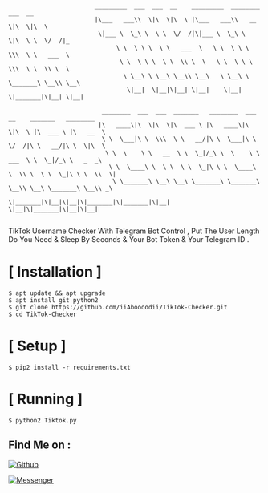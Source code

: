 ```

                        _________  ___  ___  __    _________  ________  ___  __
                        |\___   ___\\  \|\  \|\  \ |\___   ___\\   __  \|\  \|\  \
                         \|___ \  \_\ \  \ \  \/  /|\|___ \  \_\ \  \|\  \ \  \/  /|_
                              \ \  \ \ \  \ \   ___  \   \ \  \ \ \  \\\  \ \   ___  \
                               \ \  \ \ \  \ \  \\ \  \   \ \  \ \ \  \\\  \ \  \\ \  \
                                \ \__\ \ \__\ \__\\ \__\   \ \__\ \ \_______\ \__\\ \__\
                                 \|__|  \|__|\|__| \|__|    \|__|  \|_______|\|__| \|__|

                          ________  ___  ___  _______   ________  ___  __    _______   ________
                         |\   ____\|\  \|\  \|\  ___ \ |\   ____\|\  \|\  \ |\  ___ \ |\   __  \
                          \ \  \___|\ \  \\\  \ \   __/|\ \  \___|\ \  \/  /|\ \   __/|\ \  \|\  \
                           \ \  \    \ \   __  \ \  \_|/_\ \  \    \ \   ___  \ \  \_|/_\ \   _  _\
                            \ \  \____\ \  \ \  \ \  \_|\ \ \  \____\ \  \\ \  \ \  \_|\ \ \  \\  \|
                             \ \_______\ \__\ \__\ \_______\ \_______\ \__\\ \__\ \_______\ \__\\ _\
                              \|_______|\|__|\|__|\|_______|\|_______|\|__| \|__|\|_______|\|__|\|__|
                                  
```
TikTok Username Checker With Telegram Bot Control , Put The User Length Do You Need & Sleep By Seconds & Your Bot Token & Your Telegram ID .



# [ Installation ]
```red
$ apt update && apt upgrade
$ apt install git python2
$ git clone https://github.com/iiAboooodii/TikTok-Checker.git
$ cd TikTok-Checker
```

# [ Setup ]
```yellow
$ pip2 install -r requirements.txt
```
# [ Running ]
```green
$ python2 Tiktok.py
```


## Find Me on :

[![Github](https://img.shields.io/badge/Github-0Riddle0-green?style=for-the-badge&logo=github)](https://github.com/iiAboooodii)

[![Messenger](https://img.shields.io/badge/Chat-Messenger-blue?style=for-the-badge&logo=messenger)](https://m.me/xiAbooD)



